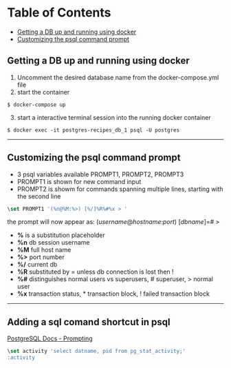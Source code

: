 # Table of Contents
  - [Getting a DB up and running using docker](#getting-a-db-up-and-running-using-docker)
  - [Customizing the psql command prompt](#customizing-the-psql-command-prompt)

## Getting a DB up and running using docker
1. Uncomment the desired database name from the docker-compose.yml file
2. start the container
```shell
$ docker-compose up
```
3. start a interactive terminal session into the running docker container
```shell
$ docker exec -it postgres-recipes_db_1 psql -U postgres
```

---

## Customizing the psql command prompt
- 3 psql variables available PROMPT1, PROMPT2, PROMPT3
- PROMPT1 is shown for new command input
- PROMPT2 is showm for commands spanning multiple lines, starting with the second line
```sql
\set PROMPT1 '(%n@%M:%>) [%/]%R%#%x > '
```
 the prompt will now appear as: (*username*@*hostname*:*port*) \[*dbname*\]=# >
- **%** is a substitution placeholder
- **%n** db session username
- **%M** full host name
- **%>** port number
- **%/** current db
- **%R** substituted by = unless db connection is lost then !
- **%#** distinguishes normal users vs superusers, # superuser, > normal user
- **%x** transaction status, * transaction block, ! failed transaction block

---

## Adding a sql comand shortcut in psql
[PostgreSQL Docs - Prompting](https://www.postgresql.org/docs/current/app-psql.html#APP-PSQL-PROMPTING)
```sql
\set activity 'select datname, pid from pg_stat_activity;'
:activity
```